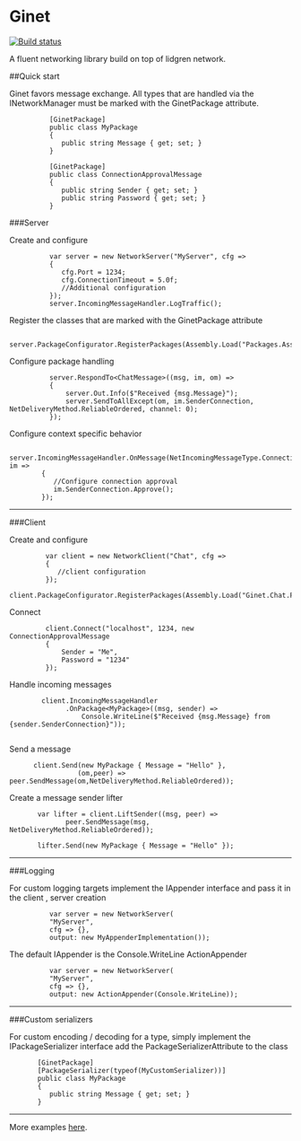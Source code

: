 # Ginet

[![Build status](https://ci.appveyor.com/api/projects/status/4ctmsofu3ilvak50?svg=true)](https://ci.appveyor.com/project/gmich/ginet)

A fluent networking library build on top of lidgren network.

##Quick start

Ginet favors message exchange. All types that are handled via the INetworkManager must be marked with the GinetPackage attribute.

```
          [GinetPackage]
          public class MyPackage
          {
             public string Message { get; set; }
          }
          
          [GinetPackage]
          public class ConnectionApprovalMessage
          {
             public string Sender { get; set; }
             public string Password { get; set; }
          }
```

###Server

Create and configure

```
          var server = new NetworkServer("MyServer", cfg =>
          {
             cfg.Port = 1234;
             cfg.ConnectionTimeout = 5.0f;
             //Additional configuration
          });
          server.IncomingMessageHandler.LogTraffic();
```        

Register the classes that are marked with the GinetPackage attribute

```
          server.PackageConfigurator.RegisterPackages(Assembly.Load("Packages.Assembly.Name"));
```

Configure package handling

```          
          server.RespondTo<ChatMessage>((msg, im, om) =>
          {
              server.Out.Info($"Received {msg.Message}");
              server.SendToAllExcept(om, im.SenderConnection, NetDeliveryMethod.ReliableOrdered, channel: 0);
          });

```

Configure context specific behavior 

```
        server.IncomingMessageHandler.OnMessage(NetIncomingMessageType.ConnectionApproval, im =>
        {
           //Configure connection approval
           im.SenderConnection.Approve();
        });
```

----

###Client

Create and configure

```
         var client = new NetworkClient("Chat", cfg =>
         {  
            //client configuration
         });
         client.PackageConfigurator.RegisterPackages(Assembly.Load("Ginet.Chat.Packages"));
```

Connect

```
         client.Connect("localhost", 1234, new ConnectionApprovalMessage
         {
             Sender = "Me",
             Password = "1234"
         });
```

Handle incoming messages

```
        client.IncomingMessageHandler
              .OnPackage<MyPackage>((msg, sender) => 
                  Console.WriteLine($"Received {msg.Message} from {sender.SenderConnection}"));
                  
```
Send a message

```
      client.Send(new MyPackage { Message = "Hello" },
                 (om,peer) => peer.SendMessage(om,NetDeliveryMethod.ReliableOrdered));
``` 
                 
Create a message sender lifter

```
       var lifter = client.LiftSender((msg, peer) =>
              peer.SendMessage(msg, NetDeliveryMethod.ReliableOrdered));
              
       lifter.Send(new MyPackage { Message = "Hello" });
```

---

###Logging

For custom logging targets implement the IAppender interface and pass it in the client , server creation

```
          var server = new NetworkServer(
          "MyServer",
          cfg => {},
          output: new MyAppenderImplementation());
```

The default IAppender is the Console.WriteLine ActionAppender

```
          var server = new NetworkServer(
          "MyServer",
          cfg => {},
          output: new ActionAppender(Console.WriteLine));
```

----

###Custom serializers

For custom encoding / decoding for a type, simply implement the IPackageSerializer interface add the PackageSerializerAttribute to the class

```
       [GinetPackage]
       [PackageSerializer(typeof(MyCustomSerializer))]
       public class MyPackage
       {
          public string Message { get; set; }
       }
```      

----

More examples [here](https://github.com/gmich/Ginet/tree/master/Samples/Chat).

